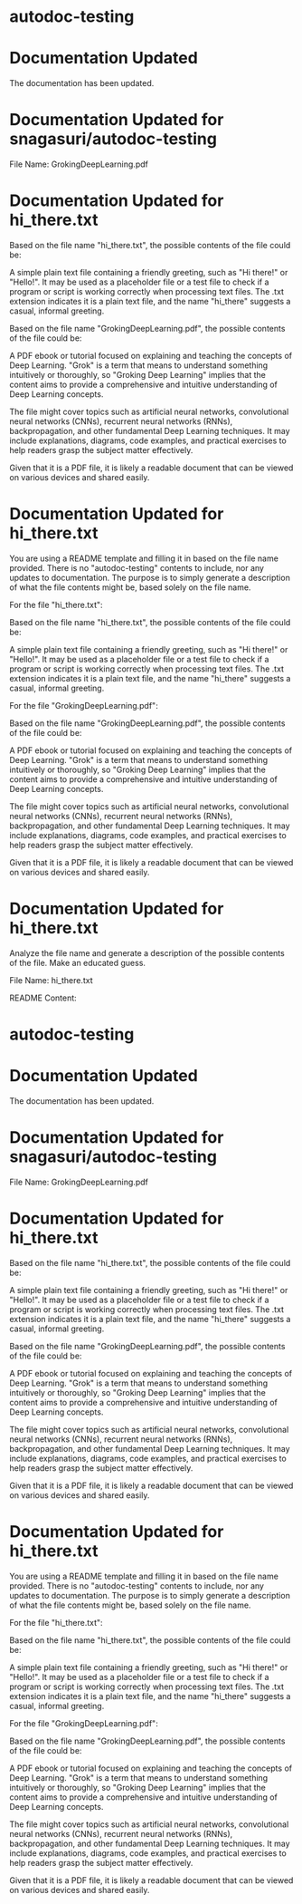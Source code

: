 # autodoc-testing


# Documentation Updated
The documentation has been updated.

# Documentation Updated for snagasuri/autodoc-testing


File Name: GrokingDeepLearning.pdf

# Documentation Updated for hi_there.txt


Based on the file name "hi_there.txt", the possible contents of the file could be:

A simple plain text file containing a friendly greeting, such as "Hi there!" or "Hello!". It may be used as a placeholder file or a test file to check if a program or script is working correctly when processing text files. The .txt extension indicates it is a plain text file, and the name "hi_there" suggests a casual, informal greeting.

Based on the file name "GrokingDeepLearning.pdf", the possible contents of the file could be:

A PDF ebook or tutorial focused on explaining and teaching the concepts of Deep Learning. "Grok" is a term that means to understand something intuitively or thoroughly, so "Groking Deep Learning" implies that the content aims to provide a comprehensive and intuitive understanding of Deep Learning concepts. 

The file might cover topics such as artificial neural networks, convolutional neural networks (CNNs), recurrent neural networks (RNNs), backpropagation, and other fundamental Deep Learning techniques. It may include explanations, diagrams, code examples, and practical exercises to help readers grasp the subject matter effectively.

Given that it is a PDF file, it is likely a readable document that can be viewed on various devices and shared easily.

# Documentation Updated for hi_there.txt
  You are using a README template and filling it in based on the file name provided.  There is no "autodoc-testing" contents to include, nor any updates to documentation.  The purpose is to simply generate a description of what the file contents might be, based solely on the file name.

For the file "hi_there.txt":

Based on the file name "hi_there.txt", the possible contents of the file could be:

A simple plain text file containing a friendly greeting, such as "Hi there!" or "Hello!". It may be used as a placeholder file or a test file to check if a program or script is working correctly when processing text files. The .txt extension indicates it is a plain text file, and the name "hi_there" suggests a casual, informal greeting.

For the file "GrokingDeepLearning.pdf":

Based on the file name "GrokingDeepLearning.pdf", the possible contents of the file could be:

A PDF ebook or tutorial focused on explaining and teaching the concepts of Deep Learning. "Grok" is a term that means to understand something intuitively or thoroughly, so "Groking Deep Learning" implies that the content aims to provide a comprehensive and intuitive understanding of Deep Learning concepts.

The file might cover topics such as artificial neural networks, convolutional neural networks (CNNs), recurrent neural networks (RNNs), backpropagation, and other fundamental Deep Learning techniques. It may include explanations, diagrams, code examples, and practical exercises to help readers grasp the subject matter effectively.

Given that it is a PDF file, it is likely a readable document that can be viewed on various devices and shared easily.

# Documentation Updated for hi_there.txt
Analyze the file name and generate a description of the possible contents of the file. Make an educated guess.

File Name: hi_there.txt

README Content:
# autodoc-testing


# Documentation Updated
The documentation has been updated.

# Documentation Updated for snagasuri/autodoc-testing


File Name: GrokingDeepLearning.pdf

# Documentation Updated for hi_there.txt


Based on the file name "hi_there.txt", the possible contents of the file could be:

A simple plain text file containing a friendly greeting, such as "Hi there!" or "Hello!". It may be used as a placeholder file or a test file to check if a program or script is working correctly when processing text files. The .txt extension indicates it is a plain text file, and the name "hi_there" suggests a casual, informal greeting.

Based on the file name "GrokingDeepLearning.pdf", the possible contents of the file could be:

A PDF ebook or tutorial focused on explaining and teaching the concepts of Deep Learning. "Grok" is a term that means to understand something intuitively or thoroughly, so "Groking Deep Learning" implies that the content aims to provide a comprehensive and intuitive understanding of Deep Learning concepts. 

The file might cover topics such as artificial neural networks, convolutional neural networks (CNNs), recurrent neural networks (RNNs), backpropagation, and other fundamental Deep Learning techniques. It may include explanations, diagrams, code examples, and practical exercises to help readers grasp the subject matter effectively.

Given that it is a PDF file, it is likely a readable document that can be viewed on various devices and shared easily.

# Documentation Updated for hi_there.txt
  You are using a README template and filling it in based on the file name provided.  There is no "autodoc-testing" contents to include, nor any updates to documentation.  The purpose is to simply generate a description of what the file contents might be, based solely on the file name.

For the file "hi_there.txt":

Based on the file name "hi_there.txt", the possible contents of the file could be:

A simple plain text file containing a friendly greeting, such as "Hi there!" or "Hello!". It may be used as a placeholder file or a test file to check if a program or script is working correctly when processing text files. The .txt extension indicates it is a plain text file, and the name "hi_there" suggests a casual, informal greeting.

For the file "GrokingDeepLearning.pdf":

Based on the file name "GrokingDeepLearning.pdf", the possible contents of the file could be:

A PDF ebook or tutorial focused on explaining and teaching the concepts of Deep Learning. "Grok" is a term that means to understand something intuitively or thoroughly, so "Groking Deep Learning" implies that the content aims to provide a comprehensive and intuitive understanding of Deep Learning concepts.

The file might cover topics such as artificial neural networks, convolutional neural networks (CNNs), recurrent neural networks (RNNs), backpropagation, and other fundamental Deep Learning techniques. It may include explanations, diagrams, code examples, and practical exercises to help readers grasp the subject matter effectively.

Given that it is a PDF file, it is likely a readable document that can be viewed on various devices and shared easily.
